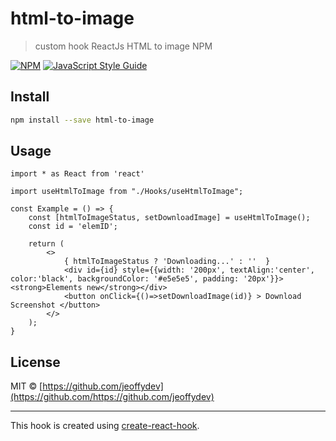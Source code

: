# html-to-image

> custom hook ReactJs HTML to image NPM

[![NPM](https://img.shields.io/npm/v/html-to-image.svg)](https://www.npmjs.com/package/html-to-image) [![JavaScript Style Guide](https://img.shields.io/badge/code_style-standard-brightgreen.svg)](https://standardjs.com)

## Install

```bash
npm install --save html-to-image
```

## Usage

```tsx
import * as React from 'react'

import useHtmlToImage from "./Hooks/useHtmlToImage";

const Example = () => {
    const [htmlToImageStatus, setDownloadImage] = useHtmlToImage();
    const id = 'elemID';

    return (
        <>
            { htmlToImageStatus ? 'Downloading...' : ''  }
            <div id={id} style={{width: '200px', textAlign:'center', color:'black', backgroundColor: '#e5e5e5', padding: '20px'}}><strong>Elements new</strong></div>
            <button onClick={()=>setDownloadImage(id)} > Download Screenshot </button>
        </>
    );
}
```

## License

MIT © [https://github.com/jeoffydev](https://github.com/https://github.com/jeoffydev)

---

This hook is created using [create-react-hook](https://github.com/hermanya/create-react-hook).
